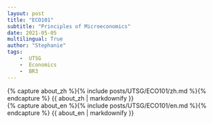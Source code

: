 ```yaml
---
layout: post
title: "ECO101"
subtitle: "Principles of Microeconomics"
date: 2021-05-05
multilingual: True
author: "Stephanie"
tags:
    -  UTSG  
    -  Economics  
    -  BR3
---
```

<!-- Chinese Version -->
<div class="zh post-container">
    {% capture about_zh %}{% include posts/UTSG/ECO101/zh.md %}{% endcapture %}
    {{ about_zh | markdownify }}
</div>

<!-- English Version -->
<div class="en post-container">
    {% capture about_en %}{% include posts/UTSG/ECO101/en.md %}{% endcapture %}
    {{ about_en | markdownify }}
</div>
